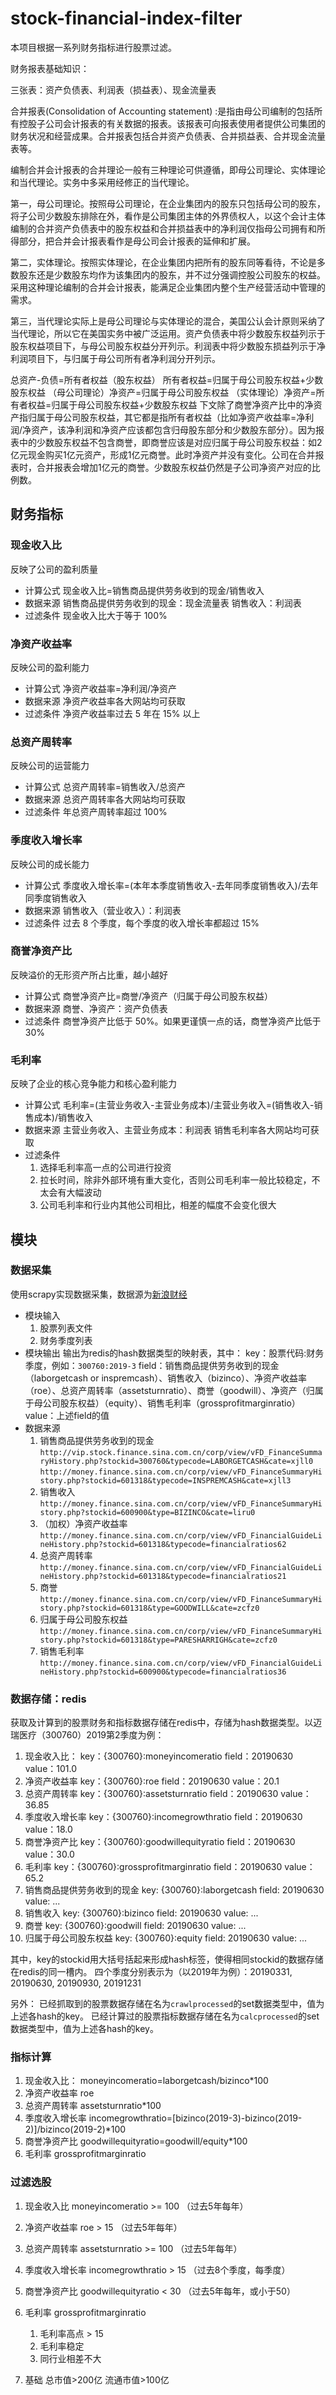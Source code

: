 # stock-financial-index-filter

本项目根据一系列财务指标进行股票过滤。

财务报表基础知识：

三张表：资产负债表、利润表（损益表）、现金流量表

合并报表(Consolidation of Accounting statement) :是指由母公司编制的包括所有控股子公司会计报表的有关数据的报表。该报表可向报表使用者提供公司集团的财务状况和经营成果。合并报表包括合并资产负债表、合并损益表、合并现金流量表等。

编制合并会计报表的合并理论一般有三种理论可供遵循，即母公司理论、实体理论和当代理论。实务中多采用经修正的当代理论。

第一，母公司理论。按照母公司理论，在企业集团内的股东只包括母公司的股东，将子公司少数股东排除在外，看作是公司集团主体的外界债权人，以这个会计主体编制的合并资产负债表中的股东权益和合并损益表中的净利润仅指母公司拥有和所得部分，把合并会计报表看作是母公司会计报表的延伸和扩展。

第二，实体理论。按照实体理论，在企业集团内把所有的股东同等看待，不论是多数股东还是少数股东均作为该集团内的股东，并不过分强调控股公司股东的权益。采用这种理论编制的合并会计报表，能满足企业集团内整个生产经营活动中管理的需求。

第三，当代理论实际上是母公司理论与实体理论的混合，美国公认会计原则采纳了当代理论，所以它在美国实务中被广泛运用。资产负债表中将少数股东权益列示于股东权益项目下，与母公司股东权益分开列示。利润表中将少数股东损益列示于净利润项目下，与归属于母公司所有者净利润分开列示。

总资产-负债=所有者权益（股东权益）
所有者权益=归属于母公司股东权益+少数股东权益
（母公司理论）净资产=归属于母公司股东权益
（实体理论）净资产=所有者权益=归属于母公司股东权益+少数股东权益
下文除了商誉净资产比中的净资产指归属于母公司股东权益，其它都是指所有者权益（比如净资产收益率=净利润/净资产，该净利润和净资产应该都包含归母股东部分和少数股东部分）。因为报表中的少数股东权益不包含商誉，即商誉应该是对应归属于母公司股东权益：如2亿元现金购买1亿元资产，形成1亿元商誉。此时净资产并没有变化。公司在合并报表时，合并报表会增加1亿元的商誉。少数股东权益仍然是子公司净资产对应的比例数。

## 财务指标

### 现金收入比

反映了公司的盈利质量

- 计算公式
现金收入比=销售商品提供劳务收到的现金/销售收入
- 数据来源
销售商品提供劳务收到的现金：现金流量表
销售收入：利润表
- 过滤条件
现金收入比大于等于 100%

### 净资产收益率

反映公司的盈利能力

- 计算公式
净资产收益率=净利润/净资产
- 数据来源
净资产收益率各大网站均可获取
- 过滤条件
净资产收益率过去 5 年在 15% 以上

### 总资产周转率

反映公司的运营能力

- 计算公式
总资产周转率=销售收入/总资产
- 数据来源
总资产周转率各大网站均可获取
- 过滤条件
年总资产周转率超过 100%

### 季度收入增长率

反映公司的成长能力

- 计算公式
季度收入增长率=(本年本季度销售收入-去年同季度销售收入)/去年同季度销售收入
- 数据来源
销售收入（营业收入）：利润表
- 过滤条件
过去 8 个季度，每个季度的收入增长率都超过 15%

### 商誉净资产比

反映溢价的无形资产所占比重，越小越好

- 计算公式
商誉净资产比=商誉/净资产（归属于母公司股东权益）
- 数据来源
商誉、净资产：资产负债表
- 过滤条件
商誉净资产比低于 50%。如果更谨慎一点的话，商誉净资产比低于 30%

### 毛利率

反映了企业的核心竞争能力和核心盈利能力

- 计算公式
毛利率=(主营业务收入-主营业务成本)/主营业务收入=(销售收入-销售成本)/销售收入
- 数据来源
主营业务收入、主营业务成本：利润表
销售毛利率各大网站均可获取
- 过滤条件
    1. 选择毛利率高一点的公司进行投资
    2. 拉长时间，除非外部环境有重大变化，否则公司毛利率一般比较稳定，不太会有大幅波动
    3. 公司毛利率和行业内其他公司相比，相差的幅度不会变化很大

## 模块

### 数据采集

使用scrapy实现数据采集，数据源为[新浪财经](http://finance.sina.com.cn)

- 模块输入
    1. 股票列表文件
    2. 财务季度列表
- 模块输出
    输出为redis的hash数据类型的映射表，其中：
    key：股票代码:财务季度，例如：`300760:2019-3`
    field：销售商品提供劳务收到的现金（laborgetcash or inspremcash）、销售收入（bizinco）、净资产收益率（roe）、总资产周转率（assetsturnratio）、商誉（goodwill）、净资产（归属于母公司股东权益）（equity）、销售毛利率（grossprofitmarginratio）
    value：上述field的值
- 数据来源
    1. 销售商品提供劳务收到的现金
    `http://vip.stock.finance.sina.com.cn/corp/view/vFD_FinanceSummaryHistory.php?stockid=300760&typecode=LABORGETCASH&cate=xjll0`
    `http://money.finance.sina.com.cn/corp/view/vFD_FinanceSummaryHistory.php?stockid=601318&typecode=INSPREMCASH&cate=xjll3`
    2. 销售收入
    `http://money.finance.sina.com.cn/corp/view/vFD_FinanceSummaryHistory.php?stockid=600900&type=BIZINCO&cate=liru0`
    3. （加权）净资产收益率
    `http://money.finance.sina.com.cn/corp/view/vFD_FinancialGuideLineHistory.php?stockid=601318&typecode=financialratios62`
    4. 总资产周转率
    `http://money.finance.sina.com.cn/corp/view/vFD_FinancialGuideLineHistory.php?stockid=601318&typecode=financialratios21`
    5. 商誉
    `http://money.finance.sina.com.cn/corp/view/vFD_FinanceSummaryHistory.php?stockid=601318&type=GOODWILL&cate=zcfz0`
    6. 归属于母公司股东权益
    `http://money.finance.sina.com.cn/corp/view/vFD_FinanceSummaryHistory.php?stockid=601318&type=PARESHARRIGH&cate=zcfz0`
    7. 销售毛利率
    `http://money.finance.sina.com.cn/corp/view/vFD_FinancialGuideLineHistory.php?stockid=600900&typecode=financialratios36`

### 数据存储：redis

获取及计算到的股票财务和指标数据存储在redis中，存储为hash数据类型。以迈瑞医疗（300760）2019第2季度为例：

1. 现金收入比：
    key：{300760}:moneyincomeratio
    field：20190630
    value：101.0
2. 净资产收益率
    key：{300760}:roe
    field：20190630
    value：20.1
3. 总资产周转率
    key：{300760}:assetsturnratio
    field：20190630
    value：36.85
4. 季度收入增长率
    key：{300760}:incomegrowthratio
    field：20190630
    value：18.0
5. 商誉净资产比
    key：{300760}:goodwillequityratio
    field：20190630
    value：30.0
6. 毛利率
    key：{300760}:grossprofitmarginratio
    field：20190630
    value：65.2
7. 销售商品提供劳务收到的现金
    key: {300760}:laborgetcash
    field: 20190630
    value: ...
8. 销售收入
    key: {300760}:bizinco
    field: 20190630
    value: ...
9. 商誉
    key: {300760}:goodwill
    field: 20190630
    value: ...
10. 归属于母公司股东权益
    key: {300760}:equity
    field: 20190630
    value: ...

其中，key的stockid用大括号括起来形成hash标签，使得相同stockid的数据存储在redis的同一槽内。
四个季度分别表示为（以2019年为例）：20190331, 20190630, 20190930, 20191231

另外：
已经抓取到的股票数据存储在名为`crawlprocessed`的set数据类型中，值为上述各hash的key。
已经计算过的股票指标数据存储在名为`calcprocessed`的set数据类型中，值为上述各hash的key。

### 指标计算

1. 现金收入比：
    moneyincomeratio=laborgetcash/bizinco*100
2. 净资产收益率
    roe
3. 总资产周转率
    assetsturnratio*100
4. 季度收入增长率
    incomegrowthratio=[bizinco(2019-3)-bizinco(2019-2)]/bizinco(2019-2)*100
5. 商誉净资产比
    goodwillequityratio=goodwill/equity*100
6. 毛利率
    grossprofitmarginratio

### 过滤选股

1. 现金收入比
moneyincomeratio >= 100 （过去5年每年）

2. 净资产收益率
roe > 15 （过去5年每年）

3. 总资产周转率
assetsturnratio >= 100 （过去5年每年）

4. 季度收入增长率
incomegrowthratio > 15 （过去8个季度，每季度）

5. 商誉净资产比
goodwillequityratio < 30  （过去5年每年，或小于50）

6. 毛利率
grossprofitmarginratio
    1. 毛利率高点 > 15
    2. 毛利率稳定
    3. 同行业相差不大

7. 基础
总市值>200亿
流通市值>100亿
